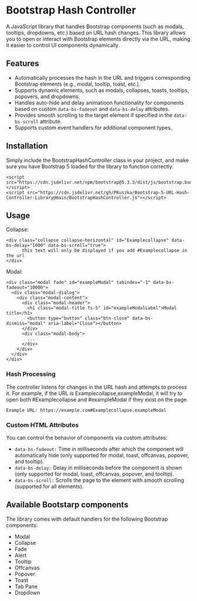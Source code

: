 # Bootstrap Hash Controller

A JavaScript library that handles Bootstrap components (such as modals, tooltips, dropdowns, etc.) based on URL hash changes. This library allows you to open or interact with Bootstrap elements directly via the URL, making it easier to control UI components dynamically.

## Features

- Automatically processes the hash in the URL and triggers corresponding Bootstrap elements (e.g., modal, tooltip, toast, etc.).
- Supports dynamic elements, such as modals, collapses, toasts, tooltips, popovers, and dropdowns.
- Handles auto-hide and delay animatioon functionality for components based on custom ```data-bs-fadeout``` and ```data-bs-delay``` attributes.
- Provides smooth scrolling to the target element if specified in the ```data-bs-scroll``` attribute.
- Supports custom event handlers for additional component types.

## Installation

Simply include the BootstrapHashController class in your project, and make sure you have Bootstrap 5 loaded for the library to function correctly.

```
<script src="https://cdn.jsdelivr.net/npm/bootstrap@5.3.3/dist/js/bootstrap.bundle.min.js"></script>
<script src="https://cdn.jsdelivr.net/gh/PKuszka/Bootstrap-5-URL-Hash-Controller-Library@main/BootstrapHashController.js"></script>
```

## Usage

Collapse:
```
<div class="collapse collapse-horizontal" id="Examplecollapse" data-bs-delay="1000" data-bs-scroll="true">
      this text will only be displayed if you add #Examplecollapse in the url
</div>
```
Modal:
```
<div class="modal fade" id="exampleModal" tabindex="-1" data-bs-fadeout="10000">
  <div class="modal-dialog">
    <div class="modal-content">
      <div class="modal-header">
        <h1 class="modal-title fs-5" id="exampleModalLabel">Modal title</h1>
        <button type="button" class="btn-close" data-bs-dismiss="modal" aria-label="Close"></button>
      </div>
      <div class="modal-body">
        ...
      </div>
    </div>
  </div>
</div>
```

### Hash Processing

The controller listens for changes in the URL hash and attempts to process it. For example, if the URL is Examplecollapse,exampleModal, it will try to open both #Examplecollapse and #exampleModal if they exist on the page.

```
Example URL: https://example.com#Examplecollapse,exampleModal
```

### Custom HTML Attributes

You can control the behavior of components via custom attributes:

- ```data-bs-fadeout:``` Time in milliseconds after which the component will automatically hide (only supported for modal, toast, offcanvas, popover, and tooltip).
- ```data-bs-delay:``` Delay in milliseconds before the component is shown (only supported for modal, toast, offcanvas, popover, and tooltip).
- ```data-bs-scroll:``` Scrolls the page to the element with smooth scrolling (supported for all elements).

## Available Bootstarp components

The library comes with default handlers for the following Bootstrap components:

- Modal 
- Collapse
- Fade 
- Alert
- Tooltip 
- Offcanvas 
- Popover 
- Toast 
- Tab Pane
- Dropdown 
